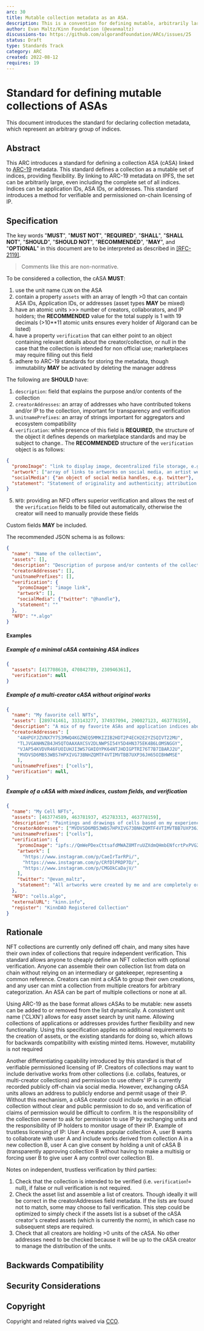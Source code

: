 ```yaml
---
arc: 30
title: Mutable collection metadata as an ASA.
description: This is a convention for defining mutable, arbitrarily large collections of ASAs.
author: Evan Maltz/Kinn Foundation (@evanmaltz)
discussions-to: https://github.com/algorandfoundation/ARCs/issues/25
status: Draft
type: Standards Track
category: ARC
created: 2022-08-12
requires: 19
---
```


# Standard for defining mutable collections of ASAs

This document introduces the standard for declaring collection metadata, which represent an arbitrary group of indices.

## Abstract

This ARC introduces a standard for defining a collection ASA (cASA) linked to [ARC-19](./arc-0019.md) metadata. This standard defines a collection as a mutable set of indices, providing flexibility. By linking to ARC-19 metadata on IPFS, the set can be arbitrarily large, even including the complete set of all indices. Indices can be application IDs, ASA IDs, or addresses. This standard introduces a method for verifiable and permissioned on-chain licensing of IP.  

## Specification

The key words "**MUST**", "**MUST NOT**", "**REQUIRED**", "**SHALL**", "**SHALL NOT**", "**SHOULD**", "**SHOULD NOT**", "**RECOMMENDED**", "**MAY**", and "**OPTIONAL**" in this document are to be interpreted as described in  <a href="https://www.ietf.org/rfc/rfc2119.txt">[RFC-2119]</a>.

> Comments like this are non-normative.

To be considered a collection, the cASA **MUST**:
  1. use the unit name `CLXN` on the ASA
  2. contain a property `assets` with an array of length >0 that can contain ASA IDs, Application IDs, or addresses (asset types **MAY** be mixed)
  3. have an atomic units >>> number of creators, collaborators, and IP holders; the **RECOMMENDED** value for the total supply is 1 with 19 decimals (>10**11 atomic units ensures every holder of Algorand can be listed)
  4. have a property `verification` that can either point to an object containing relevant details about the creator/collection, or null in the case that the collection is intended for non official use; marketplaces may require filling out this field 
  5. adhere to ARC-19 standards for storing the metadata, though immutability **MAY** be activated by deleting the manager address


The following are **SHOULD** have:
  1. `description`: field that explains the purpose and/or contents of the collection
  2. `creatorAddresses`: an array of addresses who have contributed tokens and/or IP to the collection, important for transparency and verification
  3. `unitnamePrefixes`: an array of strings important for aggregators and ecosystem compatibility
  4. `verification`: while presence of this field is **REQUIRED**, the structure of the object it defines depends on marketplace standards and may be subject to change.. The **RECOMMENDED** structure of the `verification` object is as follows: 
  ```json
  {
    "promoImage": "link to display image, decentralized file storage, e.g. IPFS, is **RECOMMENDED**",
    "artwork": ["array of links to artworks on social media, an artist website, or elsewhere to help demonstrate originality and quality of work"],
    "socialMedia": {"an object of social media handles, e.g. twitter"},
    "statement": "Statement of originality and authenticity; attribution and origin of rights and IP"
  }
  ```
  5. `NFD`: providing an NFD offers superior verification and allows the rest of the `verification` fields to be filled out automatically, otherwise the creator will need to manually provide these fields

Custom fields **MAY** be included.

The recommended JSON schema is as follows:

```json
{
  "name": "Name of the collection",
  "assets": [],
  "description": "Description of purpose and/or contents of the collection",
  "creatorAddresses": [],
  "unitnamePrefixes": [],
  "verification": {
    "promoImage": "image link",
    "artwork": [],
    "socialMedia": {"twitter": "@handle"},
    "statement": ""
  },
  "NFD": "*.algo"
}
```

#### Examples

##### Example of a minimal cASA containing ASA indices

```json
{
  "assets": [417708610, 470842789, 230946361],
  "verification": null
}
```

##### Example of a multi-creator cASA without original works 

```json
{
  "name": "My favorite cell NFTs",
  "assets": [289741461, 333143277, 374937094, 290027123, 463778159],
  "description": "A mix of my favorite ASAs and application indices about cells.",
  "creatorAddresses": [
    "4AHPGYJZVNX7Y7S3MWQ4KGZNEQ5MMKIZIB2HDT2P4ECH2E2YZSQIVT22MU", 
    "TLJVGANHNZB4JH5QTOAAXAXCSV2DLNWPSI54Y5D4HN375EK4B6LOMSNGGY",
    "VJAP54KVDVR46FUOIUHJI3WS7GHIOYPK64NTJHDIGPTRI76T7B7IBARJ2U",
    "MVDVSD6MB53WBS7HPXIVG73BNHZQMTF4VTIMVTBB7UXP36JH65OIBHWMSE"
    ],
  "unitnamePrefixes": ["cells"],
  "verification": null,
}
```

##### Example of a cASA with mixed indices, custom fields, and verification

```json
{
  "name": "My Cell NFTs",
  "assets": [463774589, 463781937, 452783313, 463778159],
  "description": "Paintings and drawings of cells based on my experiences in the lab.",
  "creatorAddresses": ["MVDVSD6MB53WBS7HPXIVG73BNHZQMTF4VTIMVTBB7UXP36JH65OIBHWMSE"],
  "unitnamePrefixes": ["cells"],
  "verification": {
    "promoImage": "ipfs://QmWePDexCttsafdMWAZ8MTruUZXdmQHmbENfcrtPxPVG2h",
    "artwork": [
      "https://www.instagram.com/p/CaeIrTarRPi/", 
      "https://www.instagram.com/p/CRfDlPRDP7D/",
      "https://www.instagram.com/p/CMGOkCaDajV/"
    ],
    "twitter": "@evan_maltz",
    "statement": "All artworks were created by me and are completely original."
  },
  "NFD": "cells.algo",
  "externalURL": "kinn.info",
  "register": "KinnDAO Registered Collection"
}
```

## Rationale

NFT collections are currently only defined off chain, and many sites have their own index of collections that require independent verification. This standard allows anyone to cheaply define an NFT collection with optional verification. Anyone can assemble their own collection list from data on chain without relying on an intermediary or gatekeeper, representing a common reference. Creators can mint a cASA to group their own creations, and any user can mint a collection from multiple creators for arbitrary categorization. An ASA can be part of multiple collections or none at all. 

Using ARC-19 as the base format allows cASAs to be mutable: new assets can be added to or removed from the list dynamically. A consistent unit name ('CLXN') allows for easy asset search by unit name. Allowing collections of applications or addresses provides further flexibility and new functionality. Using this specification applies no additional requirements to the creation of assets, or the existing standards for doing so, which allows for backwards compatibility with existing minted items. However, mutability is not required

Another differentiating capability introduced by this standard is that of verifiable permissioned licensing of IP. Creators of collections may want to include derivative works from other collections (i.e. collabs, features, or multi-creator collections) and permission to use others' IP is currently recorded publicly off-chain via social media. However, exchanging cASA units allows an address to publicly endorse and permit usage of their IP. Without this mechanism, a cASA creator could include works in an official collection without clear and public permission to do so, and verification of claims of permission would be difficult to confirm. It is the responsibility of the collection owner to ask for permission to use IP by exchanging units and the responsibility of IP holders to monitor usage of their IP. Example of trustless licensing of IP: User A creates popular collection A, user B wants to collaborate with user A and include works derived from collection A in a new collection B, user A can give consent by holding a unit of cASA B (transparently approving collection B without having to make a multisig or forcing user B to give user A any control over collection B). 

Notes on independent, trustless verification by third parties: 
  1. Check that the collection is intended to be verified (i.e. `verification`!= null), if false or null verification is not required.
  2. Check the asset list and assemble a list of creators. Though ideally it will be correct in the creatorAddresses field metadata. If the lists are found not to match, some may choose to fail verification. This step could be optimized to simply check if the assets list is a subset of the cASA creator's created assets (which is currently the norm), in which case no subsequent steps are required.
  3. Check that all creators are holding >0 units of the cASA. No other addresses need to be checked because it will be up to the cASA creator to manage the distribution of the units.

## Backwards Compatibility

## Security Considerations

## Copyright

Copyright and related rights waived via <a href="https://creativecommons.org/publicdomain/zero/1.0/">CCO</a>.